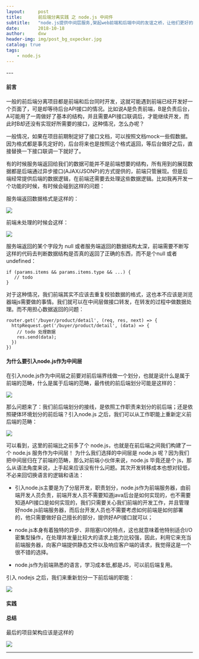 ```yaml
---
layout:     post
title:      前后端分离实践 之 node.js 中间件
subtitle:   "node.js提供中间层服务,架起web前端和后端中间的友谊之桥，让他们更好的各司其职"
date:       2018-10-18
author:     dxw
header-img: img/post_bg_oxpecker.jpg 
catalog: true
tags:
    - node.js
---
```



<p id = "build"></p>
---

#### 前言

一般的前后端分离项目都是前端和后台同时开发，这就可能遇到前端已经开发好一个页面了，可是却等待后台API接口的情况。比如说A是负责前端，B是负责后台，A可能用了一周做好了基本的结构，并且需要API接口联调后，才能继续开发，而此时B却还没有实现好所需要的接口，这种情况，怎么办呢？

一般情况，如果在项目前期制定好了接口文档，可以按照文档mock一些假数据。因为格式都是事先定好的，后台将来也是按照这个格式返回，等后台做好之后，直接替换一下接口联调一下就好了。

有的时候服务端返回给我们的数据可能并不是前端想要的结构，所有用到的展现数据都是后端通过异步接口(AJAX/JSONP)的方式提供的，前端只管展现。但是后端经常提供后端的数据逻辑，在前端还需要去处理这些数据逻辑。比如我再开发一个功能的时候，有时候会碰到这样的问题：

服务端返回数据格式是这样的：

![](https://ws4.sinaimg.cn/large/006tNbRwly1fwa1wfosyej309n05vglp.jpg)


前端未处理的时候会这样：

![](https://ws1.sinaimg.cn/large/006tNbRwly1fwa1xc3v82j30gj04ot8w.jpg)


服务端返回的某个字段为 null 或者服务端返回的数据结构太深，前端需要不断写这样的代码去判断数据结构是否真的返回了正确的东西，而不是个null 或者undefined：

```
if (params.items && params.items.type && ...) {
   // todo
}
```
对于这种情况，我们前端其实不应该去重复校验数据的格式，这也本不应该是浏览器端js需要做的事情。我们就可以在中间层做接口转发，在转发的过程中做数据处理。而不用担心数据返回的问题：

```
router.get('/buyer/product/detail', (req, res, next) => {
  httpRequest.get('/buyer/product/detail', (data) => {
    // todo 处理数据
    res.send(data);
  })
})
```

#### 为什么要引入node.js作为中间层

在引入node.js作为中间层之前要对前后端界线做一个划分，也就是说什么是属于前端的范畴，什么是属于后端的范畴，最传统的前后端划分可能是这样的：

![](https://ws4.sinaimg.cn/large/006tNbRwly1fwa21erczuj30k0095mx4.jpg)

那么问题来了：我们前后端划分的接线，是依照工作职责来划分的前后端；还是依照硬体环境划分的前后端？引入node.js 之后，我们可以从工作职能上重新定义前后端的范畴：

![](https://ws4.sinaimg.cn/large/006tNbRwly1fwa21bxcayj30k008mt8o.jpg)

可以看到，这里的前端比之前多了个 node.js，也就是在前后端之间我们构建了一个 node.js 服务作为中间层！
为什么我们选择的中间层是 node.js 呢？因为我们把中间层归在了前端的范畴，那么对前端小伙伴来说，node.js 毕竟还是个 js，那么从语法角度来说，上手起来应该没有什么问题。其次开发转移成本也想对较低，不必来回切换语言的逻辑和语法：

* 引入node.js主要是为了分层开发，职责划分，node.js作为前端服务器，由前端开发人员负责，前端开发人员不需要知道java后台是如何实现的，也不需要知道API接口是如何实现的，我们只需要关心我们前端的开发工作，并且管理好node.js前端服务器，而后台开发人员也不需要考虑如何前端是如何部署的，他只需要做好自己擅长的部分，提供好API接口就可以；

* node.js本身有着独特的异步、非阻塞I/O的特点，这也就意味着他特别适合I/O密集型操作，在处理并发量比较大的请求上能力比较强，因此，利用它来充当前端服务器，向客户端提供静态文件以及响应客户端的请求，我觉得这是一个很不错的选择。

* node.js作为前端熟悉的语言，学习成本低,都是JS，可以前后端复用。

引入 nodejs 之后，我们来重新划分一下前后端的职能：

![](https://ws3.sinaimg.cn/large/006tNbRwly1fwa23j9b9tj30k00axjrq.jpg)

#### 实践

#### 总结 

最后的项目架构应该是这样的

![](https://ws2.sinaimg.cn/large/006tNbRwly1fwa25gtozsj30rl0lc3z5.jpg)

---




